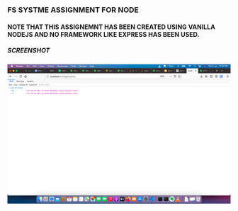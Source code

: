 ### FS SYSTME ASSIGNMENT FOR NODE

#### NOTE THAT THIS ASSIGNEMNT HAS BEEN CREATED USING VANILLA NODEJS AND NO FRAMEWORK LIKE EXPRESS HAS BEEN USED.

##### SCREENSHOT
![img](images/img1.png)